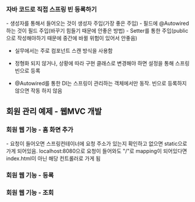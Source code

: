<H3>자바 코드로 직접 스프링 빈 등록하기</H3>
- 생성자를 통해서 들어오는 것이 생성자 주입(가장 좋은 주입)
- 필드에 @Autowired 하는 것이 필드 주입(바꾸기 힘들기 때문에 안좋은 방법)
- Setter를 통한 주입(public으로 작성해야하기 때문에 중간에 바뀔 위험이 있어서 안좋음)


- 실무에서는 주로 컴포넌트 스캔 방식을 사용함
- 정형화 되지 않거나, 상황에 따라 구현 클래스로 변경해야 하면 설정을 통해 스프링 빈으로 등록


- @Autowired를 통한 DI는 스프링이 관리하는 객체에서만 동작. 빈으로 등록하지 않으면 작동 하지 않음

<H2>회원 관리 예제 - 웹MVC 개발</H2>
<H3>회원 웹 기능 - 홈 화면 추가</H3>
- 요청이 들어오면 스프링컨테이너에 요청 주소가 있는지 확인하고 없으면 static으로 가게 되어있음. 
  localhost:8080으로 요청이 들어와도 "/"로 mapping이 되어있다면 index.html이 아닌 해당 컨트롤러로 가게 됨

<H3>회원 웹 기능 - 등록</H3>
<H3>회원 웹 기능 - 조회</H3>
